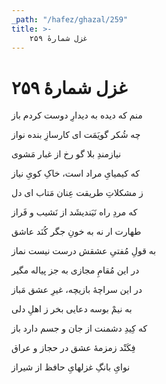 ```yaml
---
_path: "/hafez/ghazal/259"
title: >-
    غزل شمارهٔ ۲۵۹
---
```

# غزل شمارهٔ ۲۵۹

<div class="b" id="bn1"><div class="m1"><p>منم که دیده به دیدارِ دوست کردم باز</p></div>
<div class="m2"><p>چه شُکر گویَمَت ای کارسازِ بنده نواز</p></div></div>
<div class="b" id="bn2"><div class="m1"><p>نیازمندِ بلا گو رخ از غبار مَشوی</p></div>
<div class="m2"><p>که کیمیایِ مراد است، خاکِ کویِ نیاز</p></div></div>
<div class="b" id="bn3"><div class="m1"><p>ز مشکلاتِ طریقت عِنان مَتاب ای دل</p></div>
<div class="m2"><p>که مردِ راه نَیَندیشَد از نَشیب و فَراز</p></div></div>
<div class="b" id="bn4"><div class="m1"><p>طهارت ار نه به خونِ جگر کُنَد عاشق</p></div>
<div class="m2"><p>به قولِ مُفتیِ عشقش درست نیست نماز</p></div></div>
<div class="b" id="bn5"><div class="m1"><p>در این مُقامِ مجازی به جز پیاله مگیر</p></div>
<div class="m2"><p>در این سراچهٔ بازیچه، غیرِ عشق مَباز</p></div></div>
<div class="b" id="bn6"><div class="m1"><p>به نیمْ بوسه دعایی بخر ز اهلِ دلی</p></div>
<div class="m2"><p>که کِیدِ دشمنت از جان و جسم دارد باز</p></div></div>
<div class="b" id="bn7"><div class="m1"><p>فِکَنْد زمزمهٔ عشق در حجاز و عراق</p></div>
<div class="m2"><p>نوایِ بانگِ غزلهایِ حافظ از شیراز</p></div></div>
